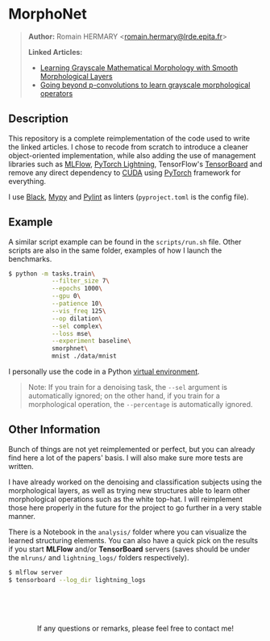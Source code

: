 # MorphoNet

> __Author:__ Romain HERMARY <<romain.hermary@lrde.epita.fr>>
>
> __Linked Articles:__
> - [Learning Grayscale Mathematical Morphology with Smooth Morphological Layers](https://link.springer.com/article/10.1007/s10851-022-01091-1)
> - [Going beyond p-convolutions to learn grayscale morphological operators](https://arxiv.org/abs/2102.10038)

## Description

This repository is a complete reimplementation of the code used to write the linked articles. I chose to recode from scratch to introduce a cleaner object-oriented implementation, while also adding the use of management libraries such as [MLFlow](https://www.mlflow.org/), [PyTorch Lightning](https://pytorchlightning.ai/), TensorFlow's [TensorBoard](https://www.tensorflow.org/tensorboard) and remove any direct dependency to [CUDA](https://developer.nvidia.com/cuda-toolkit) using [PyTorch](https://pytorch.org/) framework for everything.

I use [Black](https://black.readthedocs.io/en/stable/), [Mypy](https://mypy.readthedocs.io/en/stable/index.html) and [Pylint](https://pylint.pycqa.org/en/latest/) as linters (`pyproject.toml` is the config file).

## Example

A similar script example can be found in the `scripts/run.sh` file.
Other scripts are also in the same folder, examples of how I launch the benchmarks.

```bash
$ python -m tasks.train\
            --filter_size 7\
            --epochs 1000\
            --gpu 0\
            --patience 10\
            --vis_freq 125\
            --op dilation\
            --sel complex\
            --loss mse\
            --experiment baseline\
            smorphnet\
            mnist ./data/mnist
```

I personally use the code in a Python [virtual environment](https://docs.python.org/3/library/venv.html).

> Note: If you train for a denoising task, the `--sel` argument is automatically ignored; on the other hand, if you train for a morphological operation, the `--percentage` is automatically ignored.

## Other Information

Bunch of things are not yet reimplemented or perfect, but you can already find here a lot of the papers' basis. I will also make sure more tests are written.

I have already worked on the denoising and classification subjects using the morphological layers, as well as trying new structures able to learn other morphological operations such as the white top-hat. I will reimplement those here properly in the future for the project to go further in a very stable manner.

There is a Notebook in the `analysis/` folder where you can visualize the learned structuring elements. You can also have a quick pick on the results if you start __MLFlow__ and/or __TensorBoard__ servers (saves should be under the `mlruns/` and `lightning_logs/` folders respectively).

```bash
$ mlflow server
$ tensorboard --log_dir lightning_logs
```

<br><br><br>

<p style="text-align: center;">
If any questions or remarks, please feel free to contact me!
</p>
